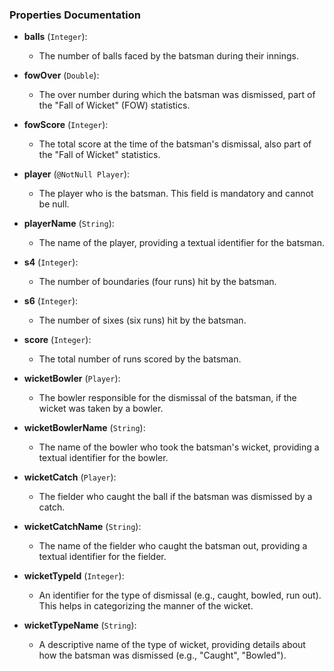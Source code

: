 ### Properties Documentation

- **balls** (`Integer`):
    - The number of balls faced by the batsman during their innings.

- **fowOver** (`Double`):
    - The over number during which the batsman was dismissed, part of the "Fall of Wicket" (FOW) statistics.

- **fowScore** (`Integer`):
    - The total score at the time of the batsman's dismissal, also part of the "Fall of Wicket" statistics.

- **player** (`@NotNull Player`):
    - The player who is the batsman. This field is mandatory and cannot be null.

- **playerName** (`String`):
    - The name of the player, providing a textual identifier for the batsman.

- **s4** (`Integer`):
    - The number of boundaries (four runs) hit by the batsman.

- **s6** (`Integer`):
    - The number of sixes (six runs) hit by the batsman.

- **score** (`Integer`):
    - The total number of runs scored by the batsman.

- **wicketBowler** (`Player`):
    - The bowler responsible for the dismissal of the batsman, if the wicket was taken by a bowler.

- **wicketBowlerName** (`String`):
    - The name of the bowler who took the batsman's wicket, providing a textual identifier for the bowler.

- **wicketCatch** (`Player`):
    - The fielder who caught the ball if the batsman was dismissed by a catch.

- **wicketCatchName** (`String`):
    - The name of the fielder who caught the batsman out, providing a textual identifier for the fielder.

- **wicketTypeId** (`Integer`):
    - An identifier for the type of dismissal (e.g., caught, bowled, run out). This helps in categorizing the manner of the wicket.

- **wicketTypeName** (`String`):
    - A descriptive name of the type of wicket, providing details about how the batsman was dismissed (e.g., "Caught", "Bowled").